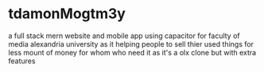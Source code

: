 # tdamonMogtm3y
a full stack mern website and mobile app using capacitor for faculty of media alexandria university as it helping people to sell thier used things for less mount of money for whom who need it as it's a olx clone but with extra features
